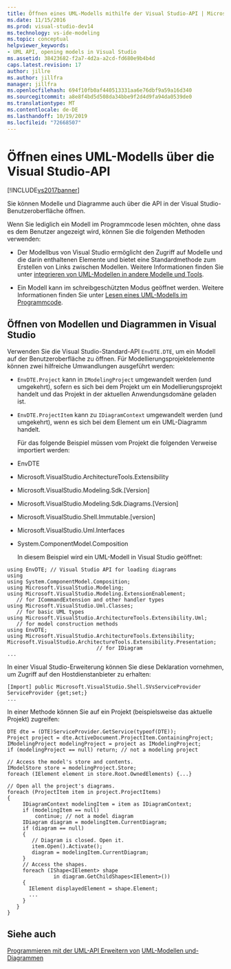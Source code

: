```yaml
---
title: Öffnen eines UML-Modells mithilfe der Visual Studio-API | Microsoft-Dokumentation
ms.date: 11/15/2016
ms.prod: visual-studio-dev14
ms.technology: vs-ide-modeling
ms.topic: conceptual
helpviewer_keywords:
- UML API, opening models in Visual Studio
ms.assetid: 38423682-f2a7-4d2a-a2cd-fd680e9b4b4d
caps.latest.revision: 17
author: jillre
ms.author: jillfra
manager: jillfra
ms.openlocfilehash: 694f10fb0af440513331aa6e76dbf9a59a16d340
ms.sourcegitcommit: a8e8f4bd5d508da34bbe9f2d4d9fa94da0539de0
ms.translationtype: MT
ms.contentlocale: de-DE
ms.lasthandoff: 10/19/2019
ms.locfileid: "72668507"
---
```

# <a name="open-a-uml-model-by-using-the-visual-studio-api"></a>Öffnen eines UML-Modells über die Visual Studio-API
[!INCLUDE[vs2017banner](../includes/vs2017banner.md)]

Sie können Modelle und Diagramme auch über die API in der Visual Studio-Benutzeroberfläche öffnen.

 Wenn Sie lediglich ein Modell im Programmcode lesen möchten, ohne dass es dem Benutzer angezeigt wird, können Sie die folgenden Methoden verwenden:

- Der Modellbus von Visual Studio ermöglicht den Zugriff auf Modelle und die darin enthaltenen Elemente und bietet eine Standardmethode zum Erstellen von Links zwischen Modellen. Weitere Informationen finden Sie unter [integrieren von UML-Modellen in andere Modelle und Tools](../modeling/integrate-uml-models-with-other-models-and-tools.md).

- Ein Modell kann im schreibgeschützten Modus geöffnet werden. Weitere Informationen finden Sie unter [Lesen eines UML-Modells im Programmcode](../modeling/read-a-uml-model-in-program-code.md).

## <a name="Showing"></a>Öffnen von Modellen und Diagrammen in Visual Studio
 Verwenden Sie die Visual Studio-Standard-API `EnvDTE.DTE`, um ein Modell auf der Benutzeroberfläche zu öffnen. Für Modellierungsprojektelemente können zwei hilfreiche Umwandlungen ausgeführt werden:

- `EnvDTE.Project` kann in `IModelingProject` umgewandelt werden (und umgekehrt), sofern es sich bei dem Projekt um ein Modellierungsprojekt handelt und das Projekt in der aktuellen Anwendungsdomäne geladen ist.

- `EnvDTE.ProjectItem` kann zu `IDiagramContext` umgewandelt werden (und umgekehrt), wenn es sich bei dem Element um ein UML-Diagramm handelt.

  Für das folgende Beispiel müssen vom Projekt die folgenden Verweise importiert werden:

- EnvDTE

- Microsoft.VisualStudio.ArchitectureTools.Extensibility

- Microsoft.VisualStudio.Modeling.Sdk.[Version]

- Microsoft.VisualStudio.Modeling.Sdk.Diagrams.[Version]

- Microsoft.VisualStudio.Shell.Immutable.[version]

- Microsoft.VisualStudio.Uml.Interfaces

- System.ComponentModel.Composition

  In diesem Beispiel wird ein UML-Modell in Visual Studio geöffnet:

```
using EnvDTE; // Visual Studio API for loading diagrams
using
using System.ComponentModel.Composition;
using Microsoft.VisualStudio.Modeling;
using Microsoft.VisualStudio.Modeling.ExtensionEnablement;
   // for ICommandExtension and other handler types
using Microsoft.VisualStudio.Uml.Classes;
   // for basic UML types
using Microsoft.VisualStudio.ArchitectureTools.Extensibility.Uml;
   // for model construction methods
using EnvDTE;
using Microsoft.VisualStudio.ArchitectureTools.Extensibility;
Microsoft.VisualStudio.ArchitectureTools.Extensibility.Presentation;
                             // for IDiagram
...
```

 In einer Visual Studio-Erweiterung können Sie diese Deklaration vornehmen, um Zugriff auf den Hostdienstanbieter zu erhalten:

```
[Import] public Microsoft.VisualStudio.Shell.SVsServiceProvider ServiceProvider {get;set;}
...
```

 In einer Methode können Sie auf ein Projekt (beispielsweise das aktuelle Projekt) zugreifen:

```
DTE dte = (DTE)ServiceProvider.GetService(typeof(DTE));
Project project = dte.ActiveDocument.ProjectItem.ContainingProject;
IModelingProject modelingProject = project as IModelingProject;
if (modelingProject == null) return; // not a modeling project

// Access the model's store and contents.
IModelStore store = modelingProject.Store;
foreach (IElement element in store.Root.OwnedElements) {...}

// Open all the project's diagrams.
foreach (ProjectItem item in project.ProjectItems)
{
     IDiagramContext modelingItem = item as IDiagramContext;
     if (modelingItem == null)
         continue; // not a model diagram
     IDiagram diagram = modelingItem.CurrentDiagram;
     if (diagram == null)
     {
        // Diagram is closed. Open it.
        item.Open().Activate();
        diagram = modelingItem.CurrentDiagram;
     }
     // Access the shapes.
     foreach (IShape<IElement> shape
               in diagram.GetChildShapes<IElement>())
     {
       IElement displayedElement = shape.Element;
       ...
     }
   }
}
```

## <a name="see-also"></a>Siehe auch
 [Programmieren mit der UML-API Erweitern von](../modeling/programming-with-the-uml-api.md) [UML-Modellen und-Diagrammen](../modeling/extend-uml-models-and-diagrams.md)
